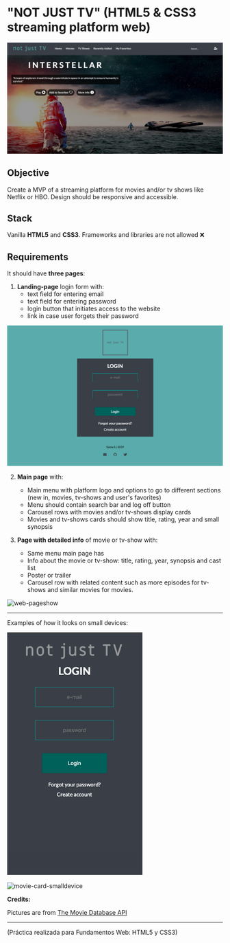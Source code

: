 # "NOT JUST TV" (HTML5 & CSS3 streaming platform web)

![main-page](https://github.com/gemasegarra/streaming-platform-web/blob/master/img/main-page.png)

## Objective
Create a MVP of a streaming platform for movies and/or tv shows like Netflix or HBO. Design should be responsive and accessible.

## Stack
Vanilla **HTML5** and **CSS3**. Frameworks and libraries are not allowed ❌

## Requirements
It should have **three pages**:

1. **Landing-page** login form with:   
    - text field for entering email
    - text field for entering password
    - login button that initiates access to the website
    - link in case user forgets their password

![login-page](https://github.com/gemasegarra/streaming-platform-web/blob/master/img/login-page.png)

2. **Main page** with:
    - Main menu with platform logo and options to go to different sections (new in, movies, tv-shows and user's favorites)
    - Menu should contain search bar and log off button
    - Carousel rows with movies and/or tv-shows display cards
    - Movies and tv-shows cards should show title, rating, year and small synopsis

3. **Page with detailed info** of movie or tv-show with:
    - Same menu main page has
    - Info about the movie or tv-show: title, rating, year, synopsis and cast list
    - Poster or trailer 
    - Carousel row with related content such as more episodes for tv-shows and similar movies for movies.

![web-pageshow](https://github.com/gemasegarra/streaming-platform-web/blob/master/img/show.gif)

---

Examples of how it looks on small devices:

![login-page-small](https://github.com/gemasegarra/streaming-platform-web/blob/master/img/login-page-smalldevice.png)

![movie-card-smalldevice](https://github.com/gemasegarra/streaming-platform-web/blob/master/img/smalldevice.gif)

**Credits:**

Pictures are from [The Movie Database API](https://developers.themoviedb.org/)

---

(Práctica realizada para Fundamentos Web: HTML5 y CSS3)
